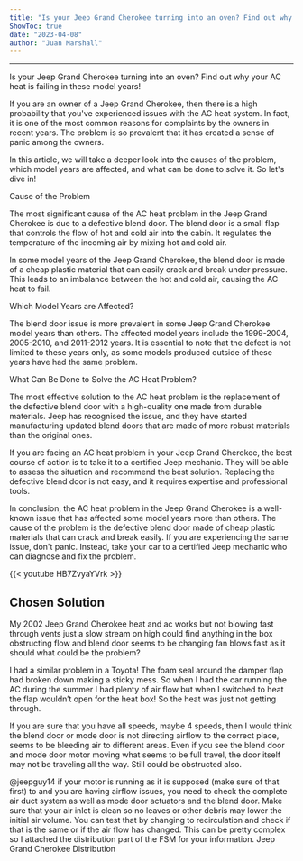 ```yaml
---
title: "Is your Jeep Grand Cherokee turning into an oven? Find out why your AC heat is failing in these model years!"
ShowToc: true 
date: "2023-04-08"
author: "Juan Marshall"
---
```

*****
Is your Jeep Grand Cherokee turning into an oven? Find out why your AC heat is failing in these model years!

If you are an owner of a Jeep Grand Cherokee, then there is a high probability that you've experienced issues with the AC heat system. In fact, it is one of the most common reasons for complaints by the owners in recent years. The problem is so prevalent that it has created a sense of panic among the owners.

In this article, we will take a deeper look into the causes of the problem, which model years are affected, and what can be done to solve it. So let's dive in!

Cause of the Problem

The most significant cause of the AC heat problem in the Jeep Grand Cherokee is due to a defective blend door. The blend door is a small flap that controls the flow of hot and cold air into the cabin. It regulates the temperature of the incoming air by mixing hot and cold air.

In some model years of the Jeep Grand Cherokee, the blend door is made of a cheap plastic material that can easily crack and break under pressure. This leads to an imbalance between the hot and cold air, causing the AC heat to fail.

Which Model Years are Affected?

The blend door issue is more prevalent in some Jeep Grand Cherokee model years than others. The affected model years include the 1999-2004, 2005-2010, and 2011-2012 years. It is essential to note that the defect is not limited to these years only, as some models produced outside of these years have had the same problem.

What Can Be Done to Solve the AC Heat Problem?

The most effective solution to the AC heat problem is the replacement of the defective blend door with a high-quality one made from durable materials. Jeep has recognised the issue, and they have started manufacturing updated blend doors that are made of more robust materials than the original ones.

If you are facing an AC heat problem in your Jeep Grand Cherokee, the best course of action is to take it to a certified Jeep mechanic. They will be able to assess the situation and recommend the best solution. Replacing the defective blend door is not easy, and it requires expertise and professional tools.

In conclusion, the AC heat problem in the Jeep Grand Cherokee is a well-known issue that has affected some model years more than others. The cause of the problem is the defective blend door made of cheap plastic materials that can crack and break easily. If you are experiencing the same issue, don't panic. Instead, take your car to a certified Jeep mechanic who can diagnose and fix the problem.

{{< youtube HB7ZvyaYVrk >}} 



## Chosen Solution
 My 2002 Jeep Grand Cherokee heat and ac works but not blowing fast through vents just a slow stream on high could find anything in the box obstructing flow and blend door seems to be changing fan blows fast as it should what could be the problem?

 I had a similar problem in a Toyota! The foam seal around the damper flap had broken down making a sticky mess. So when I had the car running the AC  during the summer I had plenty of air flow but when I switched to heat the flap wouldn’t open for the heat box! So the heat was just not getting through.

 If you are sure that you have all speeds, maybe 4 speeds, then I would think the blend door or mode door is not directing airflow to the correct place, seems to be bleeding air to different areas. Even if you see the blend door and mode door motor moving what seems to be full travel, the door itself may not be traveling all the way. Still could be obstructed also.

 @jeepguy14 if your motor is running as it is supposed (make sure of that first) to and you are having airflow issues, you need to check the complete air duct system as well as mode door actuators and the blend door. Make sure that your air inlet is clean so no leaves or other debris may lower the initial air volume. You can test that by changing to recirculation and check if that is the same or if the air flow has changed. This can be pretty complex so I attached the distribution part of the FSM for your information.
Jeep Grand Cherokee Distribution




